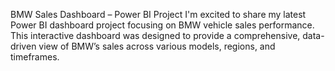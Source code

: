 BMW Sales Dashboard – Power BI Project
I'm excited to share my latest Power BI dashboard project focusing on BMW vehicle sales performance. This interactive dashboard was designed to provide a comprehensive, data-driven view of BMW’s sales across various models, regions, and timeframes.
